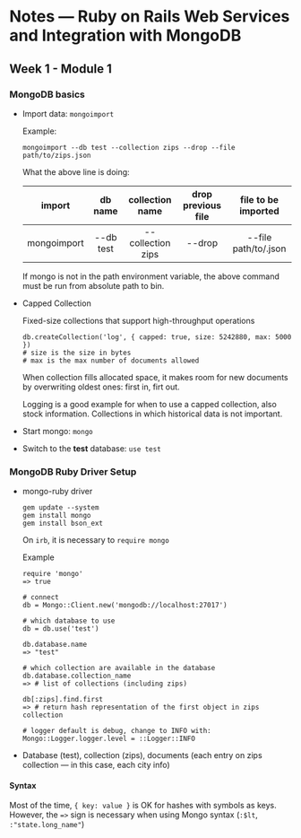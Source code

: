 # Notes &mdash; Ruby on Rails Web Services and Integration with MongoDB

## Week 1 - Module 1

### MongoDB basics
* Import data: `mongoimport`

  Example: 

  ```
  mongoimport --db test --collection zips --drop --file path/to/zips.json
  ```

  What the above line is doing:

  import      | db name   | collection name | drop previous file | file to be imported
  :----------:|:---------:|:-----------------:|:------:|:--------------------------:
  mongoimport | --db test | --collection zips | --drop | --file path/to/<file>.json

  If mongo is not in the path environment variable, the above command must be run from absolute path to bin.

* Capped Collection

  Fixed-size collections that support high-throughput operations

  ```shell
  db.createCollection('log', { capped: true, size: 5242880, max: 5000 })
  # size is the size in bytes
  # max is the max number of documents allowed
  ```
  
  When collection fills allocated space, it makes room for new documents by overwriting oldest ones: first in, firt out.

  Logging is a good example for when to use a capped collection, also stock information. Collections in which historical data is not important. 

* Start mongo: `mongo`

* Switch to the **test** database: `use test`

### MongoDB Ruby Driver Setup
* mongo-ruby driver
  ```shell
  gem update --system
  gem install mongo
  gem install bson_ext
  ```

  On `irb`, it is necessary to `require mongo`

  Example

  ```shell
  require 'mongo'
  => true
  
  # connect 
  db = Mongo::Client.new('mongodb://localhost:27017')

  # which database to use
  db = db.use('test')

  db.database.name
  => "test"

  # which collection are available in the database
  db.database.collection_name
  => # list of collections (including zips)

  db[:zips].find.first
  => # return hash representation of the first object in zips collection

  # logger default is debug, change to INFO with:
  Mongo::Logger.logger.level = ::Logger::INFO
  ```

* Database (test), collection (zips), documents (each entry on zips collection &mdash; in this case, each city info)

#### Syntax
Most of the time, `{ key: value }` is OK for hashes with symbols as keys. However, the `=>` sign is necessary when using Mongo syntax (`:$lt`, `:"state.long_name"`) 


